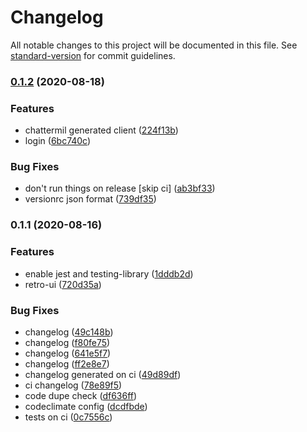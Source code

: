 # Changelog

All notable changes to this project will be documented in this file. See [standard-version](https://github.com/conventional-changelog/standard-version) for commit guidelines.

### [0.1.2](https://github.com/sombreroEnPuntas/review-feed/compare/v0.1.1...v0.1.2) (2020-08-18)


### Features

* chattermil generated client ([224f13b](https://github.com/sombreroEnPuntas/review-feed/commit/224f13b9d10540b4685fba9f1bcf9832765e9530))
* login ([6bc740c](https://github.com/sombreroEnPuntas/review-feed/commit/6bc740c42c75533a610b7ddb6485777e384958da))


### Bug Fixes

* don't run things on release [skip ci] ([ab3bf33](https://github.com/sombreroEnPuntas/review-feed/commit/ab3bf33b513eda43f25ed778124f831ca31e5eb9))
* versionrc json format ([739df35](https://github.com/sombreroEnPuntas/review-feed/commit/739df352db882c318f09c5da0388e9f60c57509b))

### 0.1.1 (2020-08-16)


### Features

* enable jest and testing-library ([1dddb2d](https://github.com/sombreroEnPuntas/review-feed/commit/1dddb2da367235b5b48a86f7477f0ebcc0c7926e))
* retro-ui ([720d35a](https://github.com/sombreroEnPuntas/review-feed/commit/720d35ad2403f9a74eda9fdfa74f1824e807f507))


### Bug Fixes

* changelog ([49c148b](https://github.com/sombreroEnPuntas/review-feed/commit/49c148b724f170ffa20ea7b09060546bbea35a49))
* changelog ([f80fe75](https://github.com/sombreroEnPuntas/review-feed/commit/f80fe75f10c9de58dc8d62a294724ad3e77e363b))
* changelog ([641e5f7](https://github.com/sombreroEnPuntas/review-feed/commit/641e5f72b8dbe898777cfc44c401ecb9011a2e7d))
* changelog ([ff2e8e7](https://github.com/sombreroEnPuntas/review-feed/commit/ff2e8e7bb308cac5641ee7ed5324598fee810e27))
* changelog generated on ci ([49d89df](https://github.com/sombreroEnPuntas/review-feed/commit/49d89df980a3b1a1036387559ea2d5b3906c7574))
* ci changelog ([78e89f5](https://github.com/sombreroEnPuntas/review-feed/commit/78e89f5f778b529ad4d523cf042660acd48e481a))
* code dupe check ([df636ff](https://github.com/sombreroEnPuntas/review-feed/commit/df636ff8574d43815e052cc35c6e2ed40ed6a676))
* codeclimate config ([dcdfbde](https://github.com/sombreroEnPuntas/review-feed/commit/dcdfbde5bf488064cb3102f7ffbb4e0a0c0e8268))
* tests on ci ([0c7556c](https://github.com/sombreroEnPuntas/review-feed/commit/0c7556c3e3d640c1b4d7707af0809c6d8388fad5))
